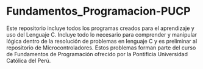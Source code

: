 # Fundamentos_Programacion-PUCP
Este repositorio incluye todos los programas creados para el aprendizaje y uso del Lenguaje C. Incluye todo lo necesario para comprender y manipular lógica dentro de la resolución de problemas en lenguaje C y es preliminar al repositorio de Microcontroladores. Estos problemas forman parte del curso de Fundamentos de Programación ofrecido por la Pontificia Universidad Católica del Perú.
